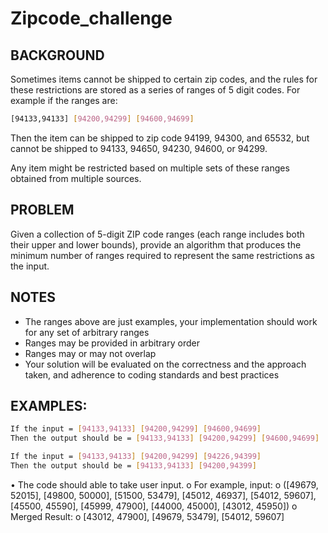 # Zipcode_challenge
## BACKGROUND
Sometimes items cannot be shipped to certain zip codes, and the rules for these restrictions are stored as a series of ranges of 5 digit codes. For example if the ranges are:
```bash
[94133,94133] [94200,94299] [94600,94699]
```
Then the item can be shipped to zip code 94199, 94300, and 65532, but cannot be shipped to 94133, 94650, 94230, 94600, or 94299.

Any item might be restricted based on multiple sets of these ranges obtained from multiple sources.

## PROBLEM
Given a collection of 5-digit ZIP code ranges (each range includes both their upper and lower bounds), provide an algorithm that produces the minimum number of ranges required to represent the same restrictions as the input.

## NOTES
- The ranges above are just examples, your implementation should work for any set of arbitrary ranges
- Ranges may be provided in arbitrary order
- Ranges may or may not overlap
- Your solution will be evaluated on the correctness and the approach taken, and adherence to coding standards and best practices

## EXAMPLES:
```bash
If the input = [94133,94133] [94200,94299] [94600,94699]
Then the output should be = [94133,94133] [94200,94299] [94600,94699]
```
```bash
If the input = [94133,94133] [94200,94299] [94226,94399] 
Then the output should be = [94133,94133] [94200,94399]
```
•	The code should able to take user input. 
o	For example, input:
o	([49679, 52015], [49800, 50000], [51500, 53479], [45012, 46937], [54012, 59607], [45500, 45590], [45999, 47900], [44000, 45000], [43012, 45950])
o	Merged Result:
o	[43012, 47900], [49679, 53479], [54012, 59607] 
